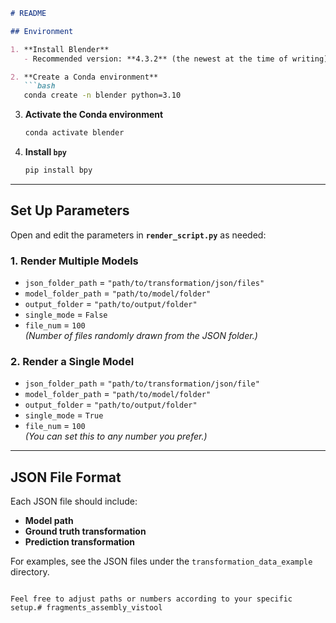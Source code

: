 
```markdown
# README

## Environment

1. **Install Blender**  
   - Recommended version: **4.3.2** (the newest at the time of writing)

2. **Create a Conda environment**  
   ```bash
   conda create -n blender python=3.10
   ```

3. **Activate the Conda environment**  
   ```bash
   conda activate blender
   ```

4. **Install `bpy`**  
   ```bash
   pip install bpy
   ```

---

## Set Up Parameters

Open and edit the parameters in **`render_script.py`** as needed:

### 1. Render Multiple Models

- `json_folder_path` = `"path/to/transformation/json/files"`
- `model_folder_path` = `"path/to/model/folder"`
- `output_folder`     = `"path/to/output/folder"`
- `single_mode`       = `False`
- `file_num`          = `100`  
  *(Number of files randomly drawn from the JSON folder.)*

### 2. Render a Single Model

- `json_folder_path` = `"path/to/transformation/json/file"`
- `model_folder_path` = `"path/to/model/folder"`
- `output_folder`     = `"path/to/output/folder"`
- `single_mode`       = `True`
- `file_num`          = `100`  
  *(You can set this to any number you prefer.)*

---

## JSON File Format

Each JSON file should include:
- **Model path**
- **Ground truth transformation**
- **Prediction transformation**

For examples, see the JSON files under the `transformation_data_example` directory.
```

Feel free to adjust paths or numbers according to your specific setup.# fragments_assembly_vistool
